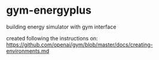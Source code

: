 # gym-energyplus
building energy simulator with gym interface

created following the instructions on: https://github.com/openai/gym/blob/master/docs/creating-environments.md  
